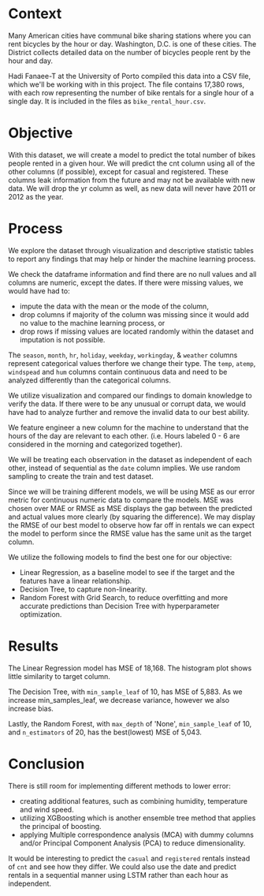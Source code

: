 # Context

Many American cities have communal bike sharing stations where you can rent bicycles by the hour or day. Washington, D.C. is one of these cities. The District collects detailed data on the number of bicycles people rent by the hour and day.

Hadi Fanaee-T at the University of Porto compiled this data into a CSV file, which we'll be working with in this project. The file contains 17,380 rows, with each row representing the number of bike rentals for a single hour of a single day. It is included in the files as `bike_rental_hour.csv`.

# Objective

With this dataset, we will create a model to predict the total number of bikes people rented in a given hour. We will predict the cnt column using all of the other columns (if possible), except for casual and registered. These columns leak information from the future and may not be available with new data. We will drop the yr column as well, as new data will never have 2011 or 2012 as the year.

# Process

We explore the dataset through visualization and descriptive statistic tables to report any findings that may help or hinder the machine learning process.

We check the dataframe information and find there are no null values and all columns are numeric, except the dates. If there were missing values, we would have had to:

- impute the data with the mean or the mode of the column,
- drop columns if majority of the column was missing since it would add no value to the machine learning process, or
- drop rows if missing values are located randomly within the dataset and imputation is not possible.

The `season`, `month`, `hr`, `holiday`, `weekday`, `workingday`, & `weather` columns represent categorical values therfore we change their type. The `temp`, `atemp`, `windspead` and `hum` columns contain continuous data and need to be analyzed differently than the categorical columns.

We utilize visualization and compared our findings to domain knowledge to verify the data. If there were to be any unusual or corrupt data, we would have had to analyze further and remove the invalid data to our best ability.

We feature engineer a new column for the machine to understand that the hours of the day are relevant to each other. (i.e. Hours labeled 0 - 6 are considered in the morning and categorized together).

We will be treating each observation in the dataset as independent of each other, instead of sequential as the `date` column implies. We use random sampling to create the train and test dataset.

Since we will be training different models, we will be using MSE as our error metric for continuous numeric data to compare the models. MSE was chosen over MAE or RMSE as MSE displays the gap between the predicted and actual values more clearly (by squaring the difference). We may display the RMSE of our best model to observe how far off in rentals we can expect the model to perform since the RMSE value has the same unit as the target column.

We utilize the following models to find the best one for our objective:

- Linear Regression, as a baseline model to see if the target and the features have a linear relationship.
- Decision Tree, to capture non-linearity.
- Random Forest with Grid Search, to reduce overfitting and more accurate predictions than Decision Tree with hyperparameter optimization.

# Results

The Linear Regression model has MSE of 18,168. The histogram plot shows little similarity to target column.

The Decision Tree, with `min_sample_leaf` of 10, has MSE of 5,883. As we increase min_samples_leaf, we decrease variance, however we also increase bias.  

Lastly, the Random Forest, with `max_depth` of 'None', `min_sample_leaf` of 10, and `n_estimators` of 20, has the best(lowest) MSE of 5,043.  

# Conclusion

There is still room for implementing different methods to lower error:

- creating additional features, such as combining humidity, temperature and wind speed.
- utilizing XGBoosting which is another ensemble tree method that applies the principal of boosting.
- applying Multiple correspondence analysis (MCA) with dummy columns and/or Principal Component Analysis (PCA) to reduce dimensionality.

It would be interesting to predict the `casual` and `registered` rentals instead of `cnt` and see how they differ. We could also use the date and predict rentals in a sequential manner using LSTM rather than each hour as independent.

